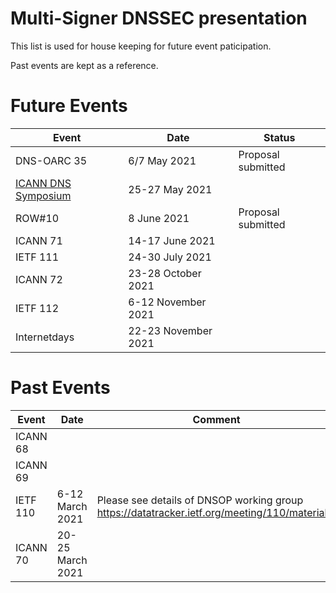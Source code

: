 # Multi-Signer DNSSEC presentation

This list is used for house keeping for future event paticipation.

Past events are kept as a reference.

# Future Events
Event | Date | Status
----- | ---- | ------
DNS-OARC 35 | 6/7 May 2021 | Proposal submitted
[ICANN DNS Symposium] | 25-27 May 2021 | 
ROW#10| 8 June 2021 | Proposal submitted
ICANN 71 | 14-17 June 2021 |
IETF 111 | 24-30 July 2021 |
ICANN 72 | 23-28 October 2021 |
IETF 112 | 6-12 November 2021 |
Internetdays | 22-23 November 2021 |

# Past Events
Event | Date | Comment
----- | ---- | ------
ICANN 68 | 
ICANN 69 | 
IETF 110 | 6-12 March 2021 | Please see details of DNSOP working group https://datatracker.ietf.org/meeting/110/materials/
ICANN 70 | 20-25 March 2021 |

[ICANN DNS Symposium]: https://www.icann.org/ids

